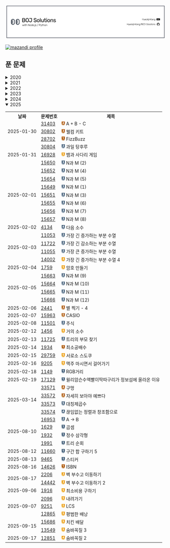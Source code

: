 ![BOJSolution](./main.png)

<a href="http://solved.ac/profile/hyukjinkang">![mazandi profile](http://mazandi.herokuapp.com/api?handle=hyukjinkang&theme=dark)</a>

## 푼 문제

<details>
  <summary>2020</summary>
  <table>
    <tr>
      <th>날짜</th>
      <th>문제번호</th>
      <th>제목</th>
    </tr>
    <tr>
      <td rowspan="3">2020-04-08</td>
      <td><a href="http://noj.am/1340">1340</a></td>
      <td><img src="./svg/6.svg" width="10"/> 연도 진행바</td>
    </tr>
    <tr>
      <td><a href="http://noj.am/2557">2557</a></td>
      <td><img src="./svg/1.svg" width="10"/> Hello World</td>
    </tr>
    <tr>
      <td><a href="http://noj.am/10718">10718</a></td>
      <td><img src="./svg/1.svg" width="10"/> We love kriii</td>
    </tr>
    <tr>
      <td rowspan="2">2020-04-09</td>
      <td><a href="http://noj.am/10171">10171</a></td>
      <td><img src="./svg/1.svg" width="10"/> 고양이</td>
    </tr>
    <tr>
      <td><a href="http://noj.am/10172">10172</a></td>
      <td><img src="./svg/1.svg" width="10"/> 개</td>
    </tr>
    <tr>
      <td>2020-04-10</td>
      <td><a href="http://noj.am/1000">1000</a></td>
      <td><img src="./svg/1.svg" width="10"/> A+B</td>
    </tr>
    <tr>
      <td rowspan="2">2020-04-11</td>
      <td><a href="http://noj.am/1373">1373</a></td>
      <td><img src="./svg/5.svg" width="10"/> 2진수 8진수</td>
    </tr>
    <tr>
      <td><a href="http://noj.am/3213">3213</a></td>
      <td><img src="./svg/7.svg" width="10"/> 피자</td>
    </tr>
    <tr>
      <td rowspan="8">2020-04-12</td>
      <td><a href="http://noj.am/1001">1001</a></td>
      <td><img src="./svg/1.svg" width="10"/> A-B</td>
    </tr>
    <tr>
      <td><a href="http://noj.am/10998">10998</a></td>
      <td><img src="./svg/1.svg" width="10"/> A×B</td>
    </tr>
    <tr>
      <td><a href="http://noj.am/1008">1008</a></td>
      <td><img src="./svg/1.svg" width="10"/> A/B</td>
    </tr>
    <tr>
      <td><a href="http://noj.am/10869">10869</a></td>
      <td><img src="./svg/1.svg" width="10"/> 사칙연산</td>
    </tr>
    <tr>
      <td><a href="http://noj.am/10430">10430</a></td>
      <td><img src="./svg/1.svg" width="10"/> 나머지</td>
    </tr>
    <tr>
      <td><a href="http://noj.am/2588">2588</a></td>
      <td><img src="./svg/3.svg" width="10"/> 곱셈</td>
    </tr>
    <tr>
      <td><a href="http://noj.am/3447">3447</a></td>
      <td><img src="./svg/5.svg" width="10"/> 버그왕</td>
    </tr>
    <tr>
      <td><a href="http://noj.am/9461">9461</a></td>
      <td><img src="./svg/8.svg" width="10"/> 파도반 수열</td>
    </tr>
    <tr>
      <td>2020-04-14</td>
      <td><a href="http://noj.am/14648">14648</a></td>
      <td><img src="./svg/4.svg" width="10"/> 쿼리 맛보기</td>
    </tr>
    <tr>
      <td>2020-04-18</td>
      <td><a href="http://noj.am/9933">9933</a></td>
      <td><img src="./svg/5.svg" width="10"/> 민균이의 비밀번호</td>
    </tr>
    <tr>
      <td rowspan="9">2020-04-23</td>
      <td><a href="http://noj.am/1330">1330</a></td>
      <td><img src="./svg/1.svg" width="10"/> 두 수 비교하기</td>
    </tr>
    <tr>
      <td><a href="http://noj.am/9498">9498</a></td>
      <td><img src="./svg/1.svg" width="10"/> 시험 성적</td>
    </tr>
    <tr>
      <td><a href="http://noj.am/2753">2753</a></td>
      <td><img src="./svg/1.svg" width="10"/> 윤년</td>
    </tr>
    <tr>
      <td><a href="http://noj.am/14681">14681</a></td>
      <td><img src="./svg/1.svg" width="10"/> 사분면 고르기</td>
    </tr>
    <tr>
      <td><a href="http://noj.am/2884">2884</a></td>
      <td><img src="./svg/3.svg" width="10"/> 알람 시계</td>
    </tr>
    <tr>
      <td><a href="http://noj.am/2739">2739</a></td>
      <td><img src="./svg/1.svg" width="10"/> 구구단</td>
    </tr>
    <tr>
      <td><a href="http://noj.am/10950">10950</a></td>
      <td><img src="./svg/1.svg" width="10"/> A+B - 3</td>
    </tr>
    <tr>
      <td><a href="http://noj.am/8393">8393</a></td>
      <td><img src="./svg/1.svg" width="10"/> 합</td>
    </tr>
    <tr>
      <td><a href="http://noj.am/15552">15552</a></td>
      <td><img src="./svg/2.svg" width="10"/> 빠른 A+B</td>
    </tr>
    <tr>
      <td rowspan="7">2020-04-24</td>
      <td><a href="http://noj.am/2741">2741</a></td>
      <td><img src="./svg/1.svg" width="10"/> N 찍기</td>
    </tr>
    <tr>
      <td><a href="http://noj.am/2742">2742</a></td>
      <td><img src="./svg/2.svg" width="10"/> 기찍 N</td>
    </tr>
    <tr>
      <td><a href="http://noj.am/11021">11021</a></td>
      <td><img src="./svg/1.svg" width="10"/> A+B - 7</td>
    </tr>
    <tr>
      <td><a href="http://noj.am/11022">11022</a></td>
      <td><img src="./svg/1.svg" width="10"/> A+B - 8</td>
    </tr>
    <tr>
      <td><a href="http://noj.am/2438">2438</a></td>
      <td><img src="./svg/1.svg" width="10"/> 별 찍기 - 1</td>
    </tr>
    <tr>
      <td><a href="http://noj.am/2439">2439</a></td>
      <td><img src="./svg/2.svg" width="10"/> 별 찍기 - 2</td>
    </tr>
    <tr>
      <td><a href="http://noj.am/10871">10871</a></td>
      <td><img src="./svg/1.svg" width="10"/> X보다 작은 수</td>
    </tr>
    <tr>
      <td rowspan="3">2020-05-08</td>
      <td><a href="http://noj.am/10952">10952</a></td>
      <td><img src="./svg/1.svg" width="10"/> A+B - 5</td>
    </tr>
    <tr>
      <td><a href="http://noj.am/10951">10951</a></td>
      <td><img src="./svg/1.svg" width="10"/> A+B - 4</td>
    </tr>
    <tr>
      <td><a href="http://noj.am/1110">1110</a></td>
      <td><img src="./svg/5.svg" width="10"/> 더하기 사이클</td>
    </tr>
    <tr>
      <td rowspan="6">2020-05-11</td>
      <td><a href="http://noj.am/10039">10039</a></td>
      <td><img src="./svg/2.svg" width="10"/> 평균 점수</td>
    </tr>
    <tr>
      <td><a href="http://noj.am/5543">5543</a></td>
      <td><img src="./svg/2.svg" width="10"/> 상근날드</td>
    </tr>
    <tr>
      <td><a href="http://noj.am/10817">10817</a></td>
      <td><img src="./svg/3.svg" width="10"/> 세 수</td>
    </tr>
    <tr>
      <td><a href="http://noj.am/2523">2523</a></td>
      <td><img src="./svg/3.svg" width="10"/> 별 찍기 - 13</td>
    </tr>
    <tr>
      <td><a href="http://noj.am/2446">2446</a></td>
      <td><img src="./svg/3.svg" width="10"/> 별 찍기 - 9</td>
    </tr>
    <tr>
      <td><a href="http://noj.am/10996">10996</a></td>
      <td><img src="./svg/4.svg" width="10"/> 별 찍기 - 21</td>
    </tr>
    <tr>
      <td rowspan="7">2020-05-13</td>
      <td><a href="http://noj.am/10818">10818</a></td>
      <td><img src="./svg/3.svg" width="10"/> 최소, 최대</td>
    </tr>
    <tr>
      <td><a href="http://noj.am/2562">2562</a></td>
      <td><img src="./svg/3.svg" width="10"/> 최댓값</td>
    </tr>
    <tr>
      <td><a href="http://noj.am/2577">2577</a></td>
      <td><img src="./svg/4.svg" width="10"/> 숫자의 개수</td>
    </tr>
    <tr>
      <td><a href="http://noj.am/3052">3052</a></td>
      <td><img src="./svg/4.svg" width="10"/> 나머지</td>
    </tr>
    <tr>
      <td><a href="http://noj.am/1546">1546</a></td>
      <td><img src="./svg/5.svg" width="10"/> 평균</td>
    </tr>
    <tr>
      <td><a href="http://noj.am/8958">8958</a></td>
      <td><img src="./svg/4.svg" width="10"/> OX퀴즈</td>
    </tr>
    <tr>
      <td><a href="http://noj.am/4344">4344</a></td>
      <td><img src="./svg/5.svg" width="10"/> 평균은 넘겠지</td>
    </tr>
    <tr>
      <td rowspan="4">2020-05-14</td>
      <td><a href="http://noj.am/11383">11383</a></td>
      <td><img src="./svg/5.svg" width="10"/> 뚊</td>
    </tr>
    <tr>
      <td><a href="http://noj.am/15596">15596</a></td>
      <td><img src="./svg/4.svg" width="10"/> 정수 N개의 합(Python)</td>
    </tr>
    <tr>
      <td><a href="http://noj.am/4673">4673</a></td>
      <td><img src="./svg/6.svg" width="10"/> 셀프 넘버</td>
    </tr>
    <tr>
      <td><a href="http://noj.am/1065">1065</a></td>
      <td><img src="./svg/7.svg" width="10"/> 한수</td>
    </tr>
    <tr>
      <td rowspan="8">2020-05-15</td>
      <td><a href="http://noj.am/11654">11654</a></td>
      <td><img src="./svg/1.svg" width="10"/> 아스키 코드</td>
    </tr>
    <tr>
      <td><a href="http://noj.am/11720">11720</a></td>
      <td><img src="./svg/2.svg" width="10"/> 숫자의 합</td>
    </tr>
    <tr>
      <td><a href="http://noj.am/10809">10809</a></td>
      <td><img src="./svg/4.svg" width="10"/> 알파벳 찾기</td>
    </tr>
    <tr>
      <td><a href="http://noj.am/2675">2675</a></td>
      <td><img src="./svg/4.svg" width="10"/> 문자열 반복</td>
    </tr>
    <tr>
      <td><a href="http://noj.am/1157">1157</a></td>
      <td><img src="./svg/5.svg" width="10"/> 단어 공부</td>
    </tr>
    <tr>
      <td><a href="http://noj.am/1152">1152</a></td>
      <td><img src="./svg/4.svg" width="10"/> 단어의 개수</td>
    </tr>
    <tr>
      <td><a href="http://noj.am/2908">2908</a></td>
      <td><img src="./svg/4.svg" width="10"/> 상수</td>
    </tr>
    <tr>
      <td><a href="http://noj.am/5622">5622</a></td>
      <td><img src="./svg/4.svg" width="10"/> 다이얼</td>
    </tr>
    <tr>
      <td rowspan="2">2020-05-16</td>
      <td><a href="http://noj.am/2941">2941</a></td>
      <td><img src="./svg/6.svg" width="10"/> 크로아티아 알파벳</td>
    </tr>
    <tr>
      <td><a href="http://noj.am/1316">1316</a></td>
      <td><img src="./svg/6.svg" width="10"/> 그룹 단어 체커</td>
    </tr>
    <tr>
      <td rowspan="2">2020-05-18</td>
      <td><a href="http://noj.am/1712">1712</a></td>
      <td><img src="./svg/4.svg" width="10"/> 손익분기점</td>
    </tr>
    <tr>
      <td><a href="http://noj.am/2839">2839</a></td>
      <td><img src="./svg/7.svg" width="10"/> 설탕 배달</td>
    </tr>
    <tr>
      <td>2020-06-16</td>
      <td><a href="http://noj.am/2292">2292</a></td>
      <td><img src="./svg/4.svg" width="10"/> 벌집</td>
    </tr>
    <tr>
      <td rowspan="2">2020-06-30</td>
      <td><a href="http://noj.am/1193">1193</a></td>
      <td><img src="./svg/6.svg" width="10"/> 분수찾기</td>
    </tr>
    <tr>
      <td><a href="http://noj.am/2869">2869</a></td>
      <td><img src="./svg/5.svg" width="10"/> 달팽이는 올라가고 싶다</td>
    </tr>
    <tr>
      <td rowspan="2">2020-07-03</td>
      <td><a href="http://noj.am/10250">10250</a></td>
      <td><img src="./svg/3.svg" width="10"/> ACM 호텔</td>
    </tr>
    <tr>
      <td><a href="http://noj.am/1212">1212</a></td>
      <td><img src="./svg/4.svg" width="10"/> 8진수 2진수</td>
    </tr>
    <tr>
      <td rowspan="2">2020-09-23</td>
      <td><a href="http://noj.am/2775">2775</a></td>
      <td><img src="./svg/5.svg" width="10"/> 부녀회장이 될테야</td>
    </tr>
    <tr>
      <td><a href="http://noj.am/1011">1011</a></td>
      <td><img src="./svg/11.svg" width="10"/> Fly me to the Alpha Centauri</td>
    </tr>
    <tr>
      <td rowspan="2">2020-09-24</td>
      <td><a href="http://noj.am/1978">1978</a></td>
      <td><img src="./svg/6.svg" width="10"/> 소수 찾기</td>
    </tr>
    <tr>
      <td><a href="http://noj.am/2581">2581</a></td>
      <td><img src="./svg/6.svg" width="10"/> 소수</td>
    </tr>
    <tr>
      <td>2020-09-25</td>
      <td><a href="http://noj.am/1929">1929</a></td>
      <td><img src="./svg/8.svg" width="10"/> 소수 구하기</td>
    </tr>
    <tr>
      <td>2020-09-28</td>
      <td><a href="http://noj.am/4948">4948</a></td>
      <td><img src="./svg/9.svg" width="10"/> 베르트랑 공준</td>
    </tr>
    <tr>
      <td rowspan="5">2020-12-13</td>
      <td><a href="http://noj.am/9020">9020</a></td>
      <td><img src="./svg/9.svg" width="10"/> 골드바흐의 추측</td>
    </tr>
    <tr>
      <td><a href="http://noj.am/1085">1085</a></td>
      <td><img src="./svg/3.svg" width="10"/> 직사각형에서 탈출</td>
    </tr>
    <tr>
      <td><a href="http://noj.am/3009">3009</a></td>
      <td><img src="./svg/3.svg" width="10"/> 네 번째 점</td>
    </tr>
    <tr>
      <td><a href="http://noj.am/4153">4153</a></td>
      <td><img src="./svg/3.svg" width="10"/> 직각삼각형</td>
    </tr>
    <tr>
      <td><a href="http://noj.am/3053">3053</a></td>
      <td><img src="./svg/3.svg" width="10"/> 택시 기하학</td>
    </tr>
    <tr>
      <td rowspan="3">2020-12-14</td>
      <td><a href="http://noj.am/1237">1237</a></td>
      <td><img src="./svg/0.svg" width="10"/> 정ㅋ벅ㅋ</td>
    </tr>
    <tr>
      <td><a href="http://noj.am/2555">2555</a></td>
      <td><img src="./svg/0.svg" width="10"/> 생일 출력하기</td>
    </tr>
    <tr>
      <td><a href="http://noj.am/2556">2556</a></td>
      <td><img src="./svg/0.svg" width="10"/> 별 찍기 - 14</td>
    </tr>
  </table>
</details>
<details>
  <summary>2021</summary>
  <table>
    <tr>
      <th>날짜</th>
      <th>문제번호</th>
      <th>제목</th>
    </tr>
    <tr>
      <td rowspan="2">2021-01-08</td>
      <td><a href="http://noj.am/10757">10757</a></td>
      <td><img src="./svg/1.svg" width="10"/> 큰 수 A + B</td>
    </tr>
    <tr>
      <td><a href="http://noj.am/1002">1002</a></td>
      <td><img src="./svg/8.svg" width="10"/> 터렛</td>
    </tr>
    <tr>
      <td>2021-06-01</td>
      <td><a href="http://noj.am/11653">11653</a></td>
      <td><img src="./svg/5.svg" width="10"/> 소인수분해</td>
    </tr>
    <tr>
      <td rowspan="2">2021-08-22</td>
      <td><a href="http://noj.am/10872">10872</a></td>
      <td><img src="./svg/1.svg" width="10"/> 팩토리얼</td>
    </tr>
    <tr>
      <td><a href="http://noj.am/10870">10870</a></td>
      <td><img src="./svg/4.svg" width="10"/> 피보나치 수 5</td>
    </tr>
    <tr>
      <td rowspan="8">2021-08-23</td>
      <td><a href="http://noj.am/2447">2447</a></td>
      <td><img src="./svg/11.svg" width="10"/> 별 찍기 - 10</td>
    </tr>
    <tr>
      <td><a href="http://noj.am/11729">11729</a></td>
      <td><img src="./svg/10.svg" width="10"/> 하노이 탑 이동 순서</td>
    </tr>
    <tr>
      <td><a href="http://noj.am/2798">2798</a></td>
      <td><img src="./svg/4.svg" width="10"/> 블랙잭</td>
    </tr>
    <tr>
      <td><a href="http://noj.am/2231">2231</a></td>
      <td><img src="./svg/4.svg" width="10"/> 분해합</td>
    </tr>
    <tr>
      <td><a href="http://noj.am/2475">2475</a></td>
      <td><img src="./svg/1.svg" width="10"/> 검증수</td>
    </tr>
    <tr>
      <td><a href="http://noj.am/7568">7568</a></td>
      <td><img src="./svg/6.svg" width="10"/> 덩치</td>
    </tr>
    <tr>
      <td><a href="http://noj.am/1018">1018</a></td>
      <td><img src="./svg/6.svg" width="11"/> 체스판 다시 칠하기</td>
    </tr>
    <tr>
      <td><a href="http://noj.am/12091">12091</a></td>
      <td><img src="./svg/0.svg" width="10"/> 이브이 진화 시키기</td>
    </tr>
    <tr>
      <td rowspan="4">2021-08-24</td>
      <td><a href="http://noj.am/1436">1436</a></td>
      <td><img src="./svg/6.svg" width="10"/> 영화감독 숌</td>
    </tr>
    <tr>
      <td><a href="http://noj.am/10943">10943</a></td>
      <td><img src="./svg/0.svg" width="10"/> 랜덤 게임~</td>
    </tr>
    <tr>
      <td><a href="http://noj.am/2750">2750</a></td>
      <td><img src="./svg/4.svg" width="10"/> 수 정렬하기</td>
    </tr>
    <tr>
      <td><a href="http://noj.am/2751">2751</a></td>
      <td><img src="./svg/6.svg" width="10"/> 수 정렬하기 2</td>
    </tr>
    <tr>
      <td rowspan="3">2021-08-25</td>
      <td><a href="http://noj.am/15802">15802</a></td>
      <td><img src="./svg/0.svg" width="10"/> 타노스</td>
    </tr>
    <tr>
      <td><a href="http://noj.am/1181">1181</a></td>
      <td><img src="./svg/6.svg" width="10"/> 단어 정렬</td>
    </tr>
    <tr>
      <td><a href="http://noj.am/10814">10814</a></td>
      <td><img src="./svg/6.svg" width="10"/> 나이순 정렬</td>
    </tr>
  </table>
</details>
<details>
  <summary>2022</summary>
  <table>
    <tr>
      <th>날짜</th>
      <th>문제번호</th>
      <th>제목</th>
    </tr>
    <tr>
      <td rowspan="4">2022-03-08</td>
      <td><a href="http://noj.am/10926">10926</a></td>
      <td><img src="./svg/1.svg" width="10"/> ??!</td>
    </tr>
    <tr>
      <td><a href="http://noj.am/18108">18108</a></td>
      <td><img src="./svg/1.svg" width="10"/> 1998년생인 내가 태국에서는 2541년생?!</td>
    </tr>
    <tr>
      <td><a href="http://noj.am/2525">2525</a></td>
      <td><img src="./svg/3.svg" width="10"/> 오븐 시계</td>
    </tr>
    <tr>
      <td><a href="http://noj.am/2480">2480</a></td>
      <td><img src="./svg/2.svg" width="10"/> 주사위 세개</td>
    </tr>
  </table>
</details>
<details>
  <summary>2023</summary>
  <table>
    <tr>
      <th>날짜</th>
      <th>문제번호</th>
      <th>제목</th>
    </tr>
    <tr>
      <td rowspan="8">2023-03-22</td>
      <td><a href="http://noj.am/11382">11382</a></td>
      <td><img src="./svg/1.svg" width="10"/> 꼬마 정민</td>
    </tr>
    <tr>
      <td><a href="http://noj.am/25304">25304</a></td>
      <td><img src="./svg/1.svg" width="10"/> 영수증</td>
    </tr>
    <tr>
      <td><a href="http://noj.am/25314">25314</a></td>
      <td><img src="./svg/1.svg" width="10"/> 코딩은 체육과목 입니다</td>
    </tr>
    <tr>
      <td><a href="http://noj.am/10807">10807</a></td>
      <td><img src="./svg/1.svg" width="10"/> 개수 세기</td>
    </tr>
    <tr>
      <td><a href="http://noj.am/10810">10810</a></td>
      <td><img src="./svg/3.svg" width="10"/> 공 넣기</td>
    </tr>
    <tr>
      <td><a href="http://noj.am/10813">10813</a></td>
      <td><img src="./svg/4.svg" width="10"/> 공 바꾸기</td>
    </tr>
    <tr>
      <td><a href="http://noj.am/5597">5597</a></td>
      <td><img src="./svg/1.svg" width="10"/> 과제 안 내신 분..?</td>
    </tr>
    <tr>
      <td><a href="http://noj.am/10811">10811</a></td>
      <td><img src="./svg/4.svg" width="10"/> 바구니 뒤집기</td>
    </tr>
    <tr>
      <td rowspan="8">2023-03-23</td>
      <td><a href="http://noj.am/27866">27866</a></td>
      <td><img src="./svg/1.svg" width="10"/> 문자와 문자열</td>
    </tr>
    <tr>
      <td><a href="http://noj.am/2743">2743</a></td>
      <td><img src="./svg/1.svg" width="10"/> 단어 길이 재기</td>
    </tr>
    <tr>
      <td><a href="http://noj.am/9086">9086</a></td>
      <td><img src="./svg/1.svg" width="10"/> 문자열</td>
    </tr>
    <tr>
      <td><a href="http://noj.am/11718">11718</a></td>
      <td><img src="./svg/1.svg" width="10"/> 그대로 출력하기</td>
    </tr>
    <tr>
      <td><a href="http://noj.am/25083">25083</a></td>
      <td><img src="./svg/1.svg" width="10"/> 새싹</td>
    </tr>
    <tr>
      <td><a href="http://noj.am/3003">3003</a></td>
      <td><img src="./svg/1.svg" width="10"/> 킹, 퀸, 룩, 비숍, 나이트, 폰</td>
    </tr>
    <tr>
      <td><a href="http://noj.am/2444">2444</a></td>
      <td><img src="./svg/3.svg" width="10"/> 별찍기 - 7</td>
    </tr>
    <tr>
      <td><a href="http://noj.am/10812">10812</a></td>
      <td><img src="./svg/4.svg" width="10"/> 바구니 순서 바꾸기</td>
    </tr>
    <tr>
      <td rowspan="11">2023-03-28</td>
      <td><a href="http://noj.am/10988">10988</a></td>
      <td><img src="./svg/4.svg" width="10"/> 팰린드롬인지 확인하기</td>
    </tr>
    <tr>
      <td><a href="http://noj.am/25206">25206</a></td>
      <td><img src="./svg/6.svg" width="10"/> 너의 평점은</td>
    </tr>
    <tr>
      <td><a href="http://noj.am/2738">2738</a></td>
      <td><img src="./svg/1.svg" width="10"/> 행렬 덧셈</td>
    </tr>
    <tr>
      <td><a href="http://noj.am/2566">2566</a></td>
      <td><img src="./svg/3.svg" width="10"/> 최댓값</td>
    </tr>
    <tr>
      <td><a href="http://noj.am/10798">10798</a></td>
      <td><img src="./svg/5.svg" width="10"/> 세로읽기</td>
    </tr>
    <tr>
      <td><a href="http://noj.am/2563">2563</a></td>
      <td><img src="./svg/6.svg" width="10"/> 색종이</td>
    </tr>
    <tr>
      <td><a href="http://noj.am/5086">5086</a></td>
      <td><img src="./svg/3.svg" width="10"/> 배수와 약수</td>
    </tr>
    <tr>
      <td><a href="http://noj.am/2501">2501</a></td>
      <td><img src="./svg/3.svg" width="10"/> 약수 구하기</td>
    </tr>
    <tr>
      <td><a href="http://noj.am/9506">9506</a></td>
      <td><img src="./svg/5.svg" width="10"/> 약수들의 합</td>
    </tr>
    <tr>
      <td><a href="http://noj.am/27323">27323</a></td>
      <td><img src="./svg/1.svg" width="10"/> 직사각형</td>
    </tr>
    <tr>
      <td><a href="http://noj.am/15894">15894</a></td>
      <td><img src="./svg/3.svg" width="10"/> 수학은 체육과목 입니다</td>
    </tr>
    <tr>
      <td rowspan="4">2023-03-29</td>
      <td><a href="http://noj.am/9063">9063</a></td>
      <td><img src="./svg/3.svg" width="10"/> 대지</td>
    </tr>
    <tr>
      <td><a href="http://noj.am/10101">10101</a></td>
      <td><img src="./svg/2.svg" width="10"/> 삼각형 외우기</td>
    </tr>
    <tr>
      <td><a href="http://noj.am/5073">5073</a></td>
      <td><img src="./svg/3.svg" width="10"/> 삼각형과 세 변</td>
    </tr>
    <tr>
      <td><a href="http://noj.am/14215">14215</a></td>
      <td><img src="./svg/3.svg" width="10"/> 세 막대</td>
    </tr>
    <tr>
      <td rowspan="4">2023-03-30</td>
      <td><a href="http://noj.am/19532">19532</a></td>
      <td><img src="./svg/4.svg" width="10"/> 수학은 비대면강의입니다</td>
    </tr>
    <tr>
      <td><a href="http://noj.am/1259">1259</a></td>
      <td><img src="./svg/5.svg" width="10"/> 팰린드롬수</td>
    </tr>
    <tr>
      <td><a href="http://noj.am/2609">2609</a></td>
      <td><img src="./svg/5.svg" width="10"/> 최대공약수와 최소공배수</td>
    </tr>
    <tr>
      <td><a href="http://noj.am/11050">11050</a></td>
      <td><img src="./svg/5.svg" width="10"/> 이항 계수 1</td>
    </tr>
    <tr>
      <td rowspan="3">2023-04-04</td>
      <td><a href="http://noj.am/11650">11650</a></td>
      <td><img src="./svg/6.svg" width="10"/> 좌표 정렬하기</td>
    </tr>
    <tr>
      <td><a href="http://noj.am/2164">2164</a></td>
      <td><img src="./svg/7.svg" width="10"/> 카드 2</td>
    </tr>
    <tr>
      <td><a href="http://noj.am/11866">11866</a></td>
      <td><img src="./svg/6.svg" width="10"/> 요세푸스 문제 0</td>
    </tr>
    <tr>
      <td rowspan="8">2023-04-05</td>
      <td><a href="http://noj.am/1920">1920</a></td>
      <td><img src="./svg/7.svg" width="10"/> 수 찾기</td>
    </tr>
    <tr>
      <td><a href="http://noj.am/9012">9012</a></td>
      <td><img src="./svg/7.svg" width="10"/> 괄호</td>
    </tr>
    <tr>
      <td><a href="http://noj.am/10816">10816</a></td>
      <td><img src="./svg/7.svg" width="10"/> 숫자 카드 2</td>
    </tr>
    <tr>
      <td><a href="http://noj.am/10828">10828</a></td>
      <td><img src="./svg/7.svg" width="10"/> 스택</td>
    </tr>
    <tr>
      <td><a href="http://noj.am/10845">10845</a></td>
      <td><img src="./svg/7.svg" width="10"/> 큐</td>
    </tr>
    <tr>
      <td><a href="http://noj.am/10866">10866</a></td>
      <td><img src="./svg/7.svg" width="10"/> 덱</td>
    </tr>
    <tr>
      <td><a href="http://noj.am/11651">11651</a></td>
      <td><img src="./svg/6.svg" width="10"/> 좌표 정렬하기 2</td>
    </tr>
    <tr>
      <td><a href="http://noj.am/10773">10773</a></td>
      <td><img src="./svg/7.svg" width="10"/> 제로</td>
    </tr>
    <tr>
      <td rowspan="10">2023-04-06</td>
      <td><a href="http://noj.am/10699">10699</a></td>
      <td><img src="./svg/1.svg" width="10"/> 오늘 날짜</td>
    </tr>
    <tr>
      <td><a href="http://noj.am/2420">2420</a></td>
      <td><img src="./svg/1.svg" width="10"/> 사파리월드</td>
    </tr>
    <tr>
      <td><a href="http://noj.am/2744">2744</a></td>
      <td><img src="./svg/1.svg" width="10"/> 대소문자 바꾸기</td>
    </tr>
    <tr>
      <td><a href="http://noj.am/2754">2754</a></td>
      <td><img src="./svg/1.svg" width="10"/> 학점계산</td>
    </tr>
    <tr>
      <td><a href="http://noj.am/15964">15964</a></td>
      <td><img src="./svg/1.svg" width="10"/> 이상한 기호</td>
    </tr>
    <tr>
      <td><a href="http://noj.am/4949">4949</a></td>
      <td><img src="./svg/7.svg" width="10"/> 균형잡힌 세상</td>
    </tr>
    <tr>
      <td><a href="http://noj.am/1966">1966</a></td>
      <td><img src="./svg/8.svg" width="10"/> 프린터 큐</td>
    </tr>
    <tr>
      <td><a href="http://noj.am/10989">10989</a></td>
      <td><img src="./svg/5.svg" width="10"/> 수 정렬하기 3</td>
    </tr>
    <tr>
      <td><a href="http://noj.am/15829">15829</a></td>
      <td><img src="./svg/4.svg" width="10"/> Hashing</td>
    </tr>
    <tr>
      <td><a href="http://noj.am/2108">2108</a></td>
      <td><img src="./svg/8.svg" width="10"/> 통계학</td>
    </tr>
    <tr>
      <td>2023-04-09</td>
      <td><a href="http://noj.am/1654">1654</a></td>
      <td><img src="./svg/9.svg" width="10"/> 랜선 자르기</td>
    </tr>
    <tr>
      <td rowspan="4">2023-04-10</td>
      <td><a href="http://noj.am/1874">1874</a></td>
      <td><img src="./svg/9.svg" width="10"/> 스택 수열</td>
    </tr>
    <tr>
      <td><a href="http://noj.am/2805">2805</a></td>
      <td><img src="./svg/9.svg" width="10"/> 나무 자르기</td>
    </tr>
    <tr>
      <td><a href="http://noj.am/18111">18111</a></td>
      <td><img src="./svg/9.svg" width="10"/> 마인크래프트</td>
    </tr>
    <tr>
      <td><a href="http://noj.am/1676">1676</a></td>
      <td><img src="./svg/6.svg" width="10"/> 팩토리얼 0의 개수</td>
    </tr>
    <tr>
      <td rowspan="4">2023-04-11</td>
      <td><a href="http://noj.am/11723">11723</a></td>
      <td><img src="./svg/6.svg" width="10"/> 집합</td>
    </tr>
    <tr>
      <td><a href="http://noj.am/1620">1620</a></td>
      <td><img src="./svg/7.svg" width="10"/> 나는야 포켓몬 마스터 이다솜</td>
    </tr>
    <tr>
      <td><a href="http://noj.am/1764">1764</a></td>
      <td><img src="./svg/7.svg" width="10"/> 듣보잡</td>
    </tr>
    <tr>
      <td><a href="http://noj.am/11047">11047</a></td>
      <td><img src="./svg/7.svg" width="10"/> 동전 0</td>
    </tr>
    <tr>
      <td rowspan="4">2023-04-12</td>
      <td><a href="http://noj.am/11399">11399</a></td>
      <td><img src="./svg/7.svg" width="10"/> ATM</td>
    </tr>
    <tr>
      <td><a href="http://noj.am/17219">17219</a></td>
      <td><img src="./svg/7.svg" width="10"/> 비밀번호 찾기</td>
    </tr>
    <tr>
      <td><a href="http://noj.am/1003">1003</a></td>
      <td><img src="./svg/8.svg" width="10"/> 피보나치 함수</td>
    </tr>
    <tr>
      <td><a href="http://noj.am/1463">1463</a></td>
      <td><img src="./svg/8.svg" width="10"/> 1로 만들기</td>
    </tr>
    <tr>
      <td rowspan="4">2023-04-13</td>
      <td><a href="http://noj.am/2579">2579</a></td>
      <td><img src="./svg/8.svg" width="10"/> 계단 오르기</td>
    </tr>
    <tr>
      <td><a href="http://noj.am/2606">2606</a></td>
      <td><img src="./svg/8.svg" width="10"/> 바이러스</td>
    </tr>
    <tr>
      <td><a href="http://noj.am/9095">9095</a></td>
      <td><img src="./svg/8.svg" width="10"/> 1, 2, 3 더하기</td>
    </tr>
    <tr>
      <td><a href="http://noj.am/9375">9375</a></td>
      <td><img src="./svg/8.svg" width="10"/> 패션왕 신해빈</td>
    </tr>
    <tr>
      <td rowspan="3">2023-04-14</td>
      <td><a href="http://noj.am/11659">11659</a></td>
      <td><img src="./svg/8.svg" width="10"/> 구간 합 구하기 4</td>
    </tr>
    <tr>
      <td><a href="http://noj.am/11726">11726</a></td>
      <td><img src="./svg/8.svg" width="10"/> 2×n 타일링</td>
    </tr>
    <tr>
      <td><a href="http://noj.am/11727">11727</a></td>
      <td><img src="./svg/8.svg" width="10"/> 2×n 타일링 2</td>
    </tr>
    <tr>
      <td rowspan="4">2023-04-15</td>
      <td><a href="http://noj.am/17626">17626</a></td>
      <td><img src="./svg/8.svg" width="10"/> Four squares</td>
    </tr>
    <tr>
      <td><a href="http://noj.am/1012">1012</a></td>
      <td><img src="./svg/9.svg" width="10"/> 유기농 배추</td>
    </tr>
    <tr>
      <td><a href="http://noj.am/1260">1260</a></td>
      <td><img src="./svg/9.svg" width="10"/> DFS와 BFS</td>
    </tr>
    <tr>
      <td><a href="http://noj.am/1927">1927</a></td>
      <td><img src="./svg/9.svg" width="10"/> 최소 힙</td>
    </tr>
    <tr>
      <td rowspan="1">2023-04-16</td>
      <td><a href="http://noj.am/1271">1271</a></td>
      <td><img src="./svg/1.svg" width="10"/> 엄청난 부자2</td>
    </tr>
    <tr>
      <td rowspan="7"><a href="https://www.acmicpc.net/contest/view/967">AGCU</a></td>
      <td><a href="http://noj.am/27959">A(27959)</a></td>
      <td><img src="./svg/1.svg" width="10"/> 초코바</td>
    </tr>
    <tr>
      <td><a href="http://noj.am/27960">B(27960)</a></td>
      <td><img src="./svg/3.svg" width="10"/> 사격내기</td>
    </tr>
    <tr>
      <td><a href="http://noj.am/27961">C(27961)</a></td>
      <td><img src="./svg/5.svg" width="10"/> 고양이는 많을수록 좋다</td>
    </tr>
    <tr>
      <td><a href="http://noj.am/27962">D(27962)</a></td>
      <td><img src="./svg/5.svg" width="10"/> 오렌지먹은지오랜지</td>
    </tr>
    <tr>
      <td><a href="http://noj.am/27963">E(27963)</a></td>
      <td><img src="./svg/5.svg" width="10"/> 합금 주화</td>
    </tr>
    <tr>
      <td><a href="http://noj.am/27964">F(27964)</a></td>
      <td><img src="./svg/6.svg" width="10"/> 콰트로치즈피자</td>
    </tr>
    <tr>
      <td><a href="http://noj.am/27969">K(27969)</a></td>
      <td><img src="./svg/8.svg" width="10"/> I LOVE JavaScript</td>
    </tr>
    <tr>
      <td rowspan="4">2023-04-17</td>
      <td><a href="http://noj.am/1541">1541</a></td>
      <td><img src="./svg/9.svg" width="10"/> 잃어버린 괄호</td>
    </tr>
    <tr>
      <td><a href="http://noj.am/11279">11279</a></td>
      <td><img src="./svg/9.svg" width="10"/> 최대 힙</td>
    </tr>
    <tr>
      <td><a href="http://noj.am/1780">1780</a></td>
      <td><img src="./svg/9.svg" width="10"/> 종이의 개수</td>
    </tr>
    <tr>
      <td><a href="http://noj.am/2745">2745</a></td>
      <td><img src="./svg/4.svg" width="10"/> 진법 변환</td>
    </tr>
    <tr>
      <td rowspan="4">2023-04-18</td>
      <td><a href="http://noj.am/2630">2630</a></td>
      <td><img src="./svg/9.svg" width="10"/> 색종이 만들기</td>
    </tr>
    <tr>
      <td><a href="http://noj.am/11724">11724</a></td>
      <td><img src="./svg/9.svg" width="10"/> 연결 요소의 개수</td>
    </tr>
    <tr>
      <td><a href="http://noj.am/18870">18870</a></td>
      <td><img src="./svg/9.svg" width="10"/> 좌표 압축</td>
    </tr>
    <tr>
      <td><a href="http://noj.am/1074">1074</a></td>
      <td><img src="./svg/10.svg" width="10"/> Z</td>
    </tr>
    <tr>
      <td rowspan="4">2023-04-19</td>
      <td><a href="http://noj.am/1809">1809</a></td>
      <td><img src="./svg/1.svg" width="10"/> Moo</td>
    </tr>
    <tr>
      <td><a href="http://noj.am/2338">2338</a></td>
      <td><img src="./svg/1.svg" width="10"/> 긴자리 계산</td>
    </tr>
    <tr>
      <td><a href="http://noj.am/2372">2372</a></td>
      <td><img src="./svg/1.svg" width="10"/> Livestock Count</td>
    </tr>
    <tr>
      <td><a href="http://noj.am/2377">2377</a></td>
      <td><img src="./svg/1.svg" width="10"/> Pottery</td>
    </tr>
    <tr>
      <td rowspan="21">2023-04-20</td>
      <td><a href="http://noj.am/3733">3733</a></td>
      <td><img src="./svg/1.svg" width="10"/> Shares</td>
    </tr>
    <tr>
      <td><a href="http://noj.am/4101">4101</a></td>
      <td><img src="./svg/1.svg" width="10"/> 크냐?</td>
    </tr>
    <tr>
      <td><a href="http://noj.am/4999">4999</a></td>
      <td><img src="./svg/1.svg" width="10"/> 아!</td>
    </tr>
    <tr>
      <td><a href="http://noj.am/5337">5337</a></td>
      <td><img src="./svg/1.svg" width="10"/> 웰컴</td>
    </tr>
    <tr>
      <td><a href="http://noj.am/5338">5338</a></td>
      <td><img src="./svg/1.svg" width="10"/> 마이크로소프트 로고</td>
    </tr>
    <tr>
      <td><a href="http://noj.am/5339">5339</a></td>
      <td><img src="./svg/1.svg" width="10"/> 콜센터</td>
    </tr>
    <tr>
      <td><a href="http://noj.am/5341">5341</a></td>
      <td><img src="./svg/1.svg" width="10"/> Pyramids</td>
    </tr>
    <tr>
      <td><a href="http://noj.am/5522">5522</a></td>
      <td><img src="./svg/1.svg" width="10"/> 카드게임</td>
    </tr>
    <tr>
      <td><a href="http://noj.am/6840">6840</a></td>
      <td><img src="./svg/1.svg" width="10"/> Who is in the middle?</td>
    </tr>
    <tr>
      <td><a href="http://noj.am/7891">7891</a></td>
      <td><img src="./svg/1.svg" width="10"/> Can you add this?</td>
    </tr>
    <tr>
      <td><a href="http://noj.am/8370">8370</a></td>
      <td><img src="./svg/1.svg" width="10"/> Plane</td>
    </tr>
    <tr>
      <td><a href="http://noj.am/8437">8437</a></td>
      <td><img src="./svg/1.svg" width="10"/> Julka</td>
    </tr>
    <tr>
      <td><a href="http://noj.am/8545">8545</a></td>
      <td><img src="./svg/1.svg" width="10"/> Zadanie próbne</td>
    </tr>
    <tr>
      <td><a href="http://noj.am/8871">8871</a></td>
      <td><img src="./svg/1.svg" width="10"/> Zadanie próbne 2</td>
    </tr>
    <tr>
      <td><a href="http://noj.am/9653">9653</a></td>
      <td><img src="./svg/1.svg" width="10"/> 스타워즈 로고</td>
    </tr>
    <tr>
      <td><a href="http://noj.am/9654">9654</a></td>
      <td><img src="./svg/1.svg" width="10"/> 나부 함대 데이터</td>
    </tr>
    <tr>
      <td><a href="http://noj.am/10170">10170</a></td>
      <td><img src="./svg/1.svg" width="10"/> NFC West vs North</td>
    </tr>
    <tr>
      <td><a href="http://noj.am/10189">10189</a></td>
      <td><img src="./svg/1.svg" width="10"/> Hook</td>
    </tr>
    <tr>
      <td><a href="http://noj.am/11942">11942</a></td>
      <td><img src="./svg/1.svg" width="10"/> 고려대는 사랑입니다</td>
    </tr>
    <tr>
      <td><a href="http://noj.am/13277">13277</a></td>
      <td><img src="./svg/1.svg" width="10"/> 큰 수 곱셈</td>
    </tr>
    <tr>
      <td><a href="http://noj.am/14337">14337</a></td>
      <td><img src="./svg/1.svg" width="10"/> Helicopter</td>
    </tr>
    <tr>
      <td rowspan="11">2023-04-21</td>
      <td><a href="http://noj.am/14581">14581</a></td>
      <td><img src="./svg/1.svg" width="10"/> 팬들에게 둘러싸인 홍준</td>
    </tr>
    <tr>
      <td><a href="http://noj.am/14645">14645</a></td>
      <td><img src="./svg/1.svg" width="10"/> 와이버스 부릉부릉</td>
    </tr>
    <tr>
      <td><a href="http://noj.am/14652">14652</a></td>
      <td><img src="./svg/1.svg" width="10"/> 나는 행복합니다~</td>
    </tr>
    <tr>
      <td><a href="http://noj.am/14928">14928</a></td>
      <td><img src="./svg/1.svg" width="10"/> 큰 수 (BIG)</td>
    </tr>
    <tr>
      <td><a href="http://noj.am/15680">15680</a></td>
      <td><img src="./svg/1.svg" width="10"/> 연세대학교</td>
    </tr>
    <tr>
      <td><a href="http://noj.am/15727">15727</a></td>
      <td><img src="./svg/1.svg" width="10"/> 조별과제를 하려는데 조장이 사라졌다</td>
    </tr>
    <tr>
      <td><a href="http://noj.am/15733">15733</a></td>
      <td><img src="./svg/1.svg" width="10"/> 나는 누구인가</td>
    </tr>
    <tr>
      <td><a href="http://noj.am/15740">15740</a></td>
      <td><img src="./svg/1.svg" width="10"/> A+B - 9</td>
    </tr>
    <tr>
      <td><a href="http://noj.am/15962">15962</a></td>
      <td><img src="./svg/1.svg" width="10"/> 새로운 시작</td>
    </tr>
    <tr>
      <td><a href="http://noj.am/16099">16099</a></td>
      <td><img src="./svg/1.svg" width="10"/> Larger Sport Facility</td>
    </tr>
    <tr>
      <td><a href="http://noj.am/16170">16170</a></td>
      <td><img src="./svg/1.svg" width="10"/> 오늘의 날짜는?</td>
    </tr>
    <tr>
      <td rowspan="18">2023-04-22</td>
      <td><a href="http://noj.am/16394">16394</a></td>
      <td><img src="./svg/1.svg" width="10"/> 홍익대학교</td>
    </tr>
    <tr>
      <td><a href="http://noj.am/16430">16430</a></td>
      <td><img src="./svg/1.svg" width="10"/> 제리와 톰</td>
    </tr>
    <tr>
      <td><a href="http://noj.am/17256">17256</a></td>
      <td><img src="./svg/1.svg" width="10"/> 달달함이 넘쳐흘러</td>
    </tr>
    <tr>
      <td><a href="http://noj.am/17295">17295</a></td>
      <td><img src="./svg/1.svg" width="10"/> 엔드게임 스포일러</td>
    </tr>
    <tr>
      <td><a href="http://noj.am/18096">18096</a></td>
      <td><img src="./svg/1.svg" width="10"/> Арифметическая магия</td>
    </tr>
    <tr>
      <td><a href="http://noj.am/18301">18301</a></td>
      <td><img src="./svg/1.svg" width="10"/> Rats</td>
    </tr>
    <tr>
      <td><a href="http://noj.am/18409">18409</a></td>
      <td><img src="./svg/1.svg" width="10"/> 母音を数える (Counting Vowels)</td>
    </tr>
    <tr>
      <td><a href="http://noj.am/20254">20254</a></td>
      <td><img src="./svg/1.svg" width="10"/> Site Score</td>
    </tr>
    <tr>
      <td><a href="http://noj.am/20492">20492</a></td>
      <td><img src="./svg/1.svg" width="10"/> 세금</td>
    </tr>
    <tr>
      <td><a href="http://noj.am/21300">21300</a></td>
      <td><img src="./svg/1.svg" width="10"/> Bottle Return</td>
    </tr>
    <tr>
      <td><a href="http://noj.am/21598">21598</a></td>
      <td><img src="./svg/1.svg" width="10"/> SciComLove</td>
    </tr>
    <tr>
      <td><a href="http://noj.am/22193">22193</a></td>
      <td><img src="./svg/1.svg" width="10"/> Multiply</td>
    </tr>
    <tr>
      <td><a href="http://noj.am/23234">23234</a></td>
      <td><img src="./svg/1.svg" width="10"/> The World Responds</td>
    </tr>
    <tr>
      <td><a href="http://noj.am/23235">23235</a></td>
      <td><img src="./svg/1.svg" width="10"/> The Fastest Sorting Algorithm In The World</td>
    </tr>
    <tr>
      <td><a href="http://noj.am/24078">24078</a></td>
      <td><img src="./svg/1.svg" width="10"/> 余り (Remainder)</td>
    </tr>
    <tr>
      <td><a href="http://noj.am/24078">24078</a></td>
      <td><img src="./svg/1.svg" width="10"/> 立方体 (Cube)</td>
    </tr>
    <tr>
      <td><a href="http://noj.am/24086">24086</a></td>
      <td><img src="./svg/1.svg" width="10"/> 身長 (Height)</td>
    </tr>
    <tr>
      <td><a href="http://noj.am/24262">24262</a></td>
      <td><img src="./svg/1.svg" width="10"/> 알고리즘 수업 - 알고리즘의 수행 시간 1</td>
    </tr>
    <tr>
      <td rowspan="25">2023-04-24</td>
      <td><a href="http://noj.am/24309">24309</a></td>
      <td><img src="./svg/1.svg" width="10"/> РАВЕНСТВО</td>
    </tr>
    <tr>
      <td><a href="http://noj.am/24568">24568</a></td>
      <td><img src="./svg/1.svg" width="10"/> Cupcake Party</td>
    </tr>
    <tr>
      <td><a href="http://noj.am/24736">24736</a></td>
      <td><img src="./svg/1.svg" width="10"/> Football Scoring</td>
    </tr>
    <tr>
      <td><a href="http://noj.am/24900">24900</a></td>
      <td><img src="./svg/1.svg" width="10"/> 한별찍기</td>
    </tr>
    <tr>
      <td><a href="http://noj.am/25238">25238</a></td>
      <td><img src="./svg/1.svg" width="10"/> 가희와 방어율 무시</td>
    </tr>
    <tr>
      <td><a href="http://noj.am/25311">25311</a></td>
      <td><img src="./svg/1.svg" width="10"/> UCPC에서 가장 쉬운 문제 번호는?</td>
    </tr>
    <tr>
      <td><a href="http://noj.am/25372">25372</a></td>
      <td><img src="./svg/1.svg" width="10"/> 성택이의 은밀한 비밀번호</td>
    </tr>
    <tr>
      <td><a href="http://noj.am/26082">26082</a></td>
      <td><img src="./svg/1.svg" width="10"/> WARBOY</td>
    </tr>
    <tr>
      <td><a href="http://noj.am/26209">26209</a></td>
      <td><img src="./svg/1.svg" width="10"/> Intercepting Information</td>
    </tr>
    <tr>
      <td><a href="http://noj.am/26307">26307</a></td>
      <td><img src="./svg/1.svg" width="10"/> Correct</td>
    </tr>
    <tr>
      <td><a href="http://noj.am/26489">26489</a></td>
      <td><img src="./svg/1.svg" width="10"/> Gum Gum for Jay Jay</td>
    </tr>
    <tr>
      <td><a href="http://noj.am/26545">26545</a></td>
      <td><img src="./svg/1.svg" width="10"/> Mathematics</td>
    </tr>
    <tr>
      <td><a href="http://noj.am/26574">26574</a></td>
      <td><img src="./svg/1.svg" width="10"/> Copier</td>
    </tr>
    <tr>
      <td><a href="http://noj.am/26575">26575</a></td>
      <td><img src="./svg/1.svg" width="10"/> Pups</td>
    </tr>
    <tr>
      <td><a href="http://noj.am/26711">26711</a></td>
      <td><img src="./svg/1.svg" width="10"/> A+B</td>
    </tr>
    <tr>
      <td><a href="http://noj.am/26766">26766</a></td>
      <td><img src="./svg/1.svg" width="10"/> Serca</td>
    </tr>
    <tr>
      <td><a href="http://noj.am/27219">27219</a></td>
      <td><img src="./svg/1.svg" width="10"/> Робинзон Крузо</td>
    </tr>
    <tr>
      <td><a href="http://noj.am/27294">27294</a></td>
      <td><img src="./svg/1.svg" width="10"/> 몇개고?</td>
    </tr>
    <tr>
      <td><a href="http://noj.am/27889">27889</a></td>
      <td><img src="./svg/1.svg" width="10"/> 특별한 학교 이름</td>
    </tr>
    <tr>
      <td><a href="http://noj.am/27324">27324</a></td>
      <td><img src="./svg/1.svg" width="10"/> ゾロ目 (Same Numbers)</td>
    </tr>
    <tr>
      <td><a href="http://noj.am/27327">27327</a></td>
      <td><img src="./svg/1.svg" width="10"/> 時間 (Hour)</td>
    </tr>
    <tr>
      <td><a href="http://noj.am/27328">27328</a></td>
      <td><img src="./svg/1.svg" width="10"/> 三方比較 (Three-Way Comparison)</td>
    </tr>
    <tr>
      <td><a href="http://noj.am/27331">27331</a></td>
      <td><img src="./svg/1.svg" width="10"/> 2 桁の整数 (Two-digit Integer)</td>
    </tr>
    <tr>
      <td><a href="http://noj.am/27389">27389</a></td>
      <td><img src="./svg/1.svg" width="10"/> Metronome</td>
    </tr>
    <tr>
      <td><a href="http://noj.am/27433">27433</a></td>
      <td><img src="./svg/1.svg" width="10"/> 팩토리얼 2</td>
    </tr>
    <tr>
      <td rowspan="4">2023-04-25</td>
      <td><a href="http://noj.am/27434">27434</a></td>
      <td><img src="./svg/1.svg" width="10"/> 팩토리얼 3</td>
    </tr>
    <tr>
      <td><a href="http://noj.am/1264">1264</a></td>
      <td><img src="./svg/2.svg" width="10"/> 모음의 개수</td>
    </tr>
    <tr>
      <td><a href="http://noj.am/2083">2083</a></td>
      <td><img src="./svg/2.svg" width="10"/> 럭비 클럽</td>
    </tr>
    <tr>
      <td><a href="http://noj.am/2393">2393</a></td>
      <td><img src="./svg/2.svg" width="10"/> Rook</td>
    </tr>
    <tr>
      <td rowspan="1">2023-04-26</td>
      <td><a href="http://noj.am/2440">2440</a></td>
      <td><img src="./svg/2.svg" width="10"/> 별 찍기 - 3</td>
    </tr>
    <tr>
      <td rowspan="3">2023-04-27</td>
      <td><a href="http://noj.am/1931">1931</a></td>
      <td><img src="./svg/10.svg" width="10"/> 회의실 배정</td>
    </tr>
    <tr>
      <td><a href="http://noj.am/1697">1697</a></td>
      <td><img src="./svg/10.svg" width="10"/> 숨바꼭질</td>
    </tr>
    <tr>
      <td><a href="http://noj.am/2530">2530</a></td>
      <td><img src="./svg/2.svg" width="10"/> 인공지능 시계</td>
    </tr>
    <tr>
      <td rowspan="4">2023-04-28</td>
      <td><a href="http://noj.am/7576">7576</a></td>
      <td><img src="./svg/11.svg" width="10"/> 토마토</td>
    </tr>
    <tr>
      <td><a href="http://noj.am/2752">2752</a></td>
      <td><img src="./svg/2.svg" width="10"/> 세수정렬</td>
    </tr>
    <tr>
      <td><a href="http://noj.am/2845">2845</a></td>
      <td><img src="./svg/2.svg" width="10"/> 파티가 끝나고 난 뒤</td>
    </tr>
    <tr>
      <td><a href="http://noj.am/3046">3046</a></td>
      <td><img src="./svg/2.svg" width="10"/> R2</td>
    </tr>
    <tr>
      <td rowspan="1">2023-05-01</td>
      <td><a href="http://noj.am/3765">3765</a></td>
      <td><img src="./svg/2.svg" width="10"/> Celebrity jeopardy</td>
    </tr>
    <tr>
      <td rowspan="5">2023-05-02</td>
      <td><a href="http://noj.am/4299">4299</a></td>
      <td><img src="./svg/2.svg" width="10"/> AFC 윔블던</td>
    </tr>
    <tr>
      <td><a href="http://noj.am/4470">4470</a></td>
      <td><img src="./svg/2.svg" width="10"/> 줄번호</td>
    </tr>
    <tr>
      <td><a href="http://noj.am/4589">4589</a></td>
      <td><img src="./svg/2.svg" width="10"/> Gnome Sequencing</td>
    </tr>
    <tr>
      <td><a href="http://noj.am/4696">4696</a></td>
      <td><img src="./svg/2.svg" width="10"/> St. Ives</td>
    </tr>
    <tr>
      <td><a href="http://noj.am/4714">4714</a></td>
      <td><img src="./svg/2.svg" width="10"/> Lunacy</td>
    </tr>
    <tr>
      <td rowspan="8">2023-05-03</td>
      <td><a href="http://noj.am/5300">5300</a></td>
      <td><img src="./svg/2.svg" width="10"/> Fill the Rowboats!</td>
    </tr>
    <tr>
      <td><a href="http://noj.am/5357">5357</a></td>
      <td><img src="./svg/2.svg" width="10"/> Dedupe</td>
    </tr>
    <tr>
      <td><a href="http://noj.am/5358">5358</a></td>
      <td><img src="./svg/2.svg" width="10"/> Football Team</td>
    </tr>
    <tr>
      <td><a href="http://noj.am/5524">5524</a></td>
      <td><img src="./svg/2.svg" width="10"/> 입실 관리</td>
    </tr>
    <tr>
      <td><a href="http://noj.am/5532">5532</a></td>
      <td><img src="./svg/2.svg" width="10"/> 방학 숙제</td>
    </tr>
    <tr>
      <td><a href="http://noj.am/5554">5554</a></td>
      <td><img src="./svg/2.svg" width="10"/> 심부름 가는 길</td>
    </tr>
    <tr>
      <td><a href="http://noj.am/5575">5575</a></td>
      <td><img src="./svg/2.svg" width="10"/> 타임 카드</td>
    </tr>
    <tr>
      <td><a href="http://noj.am/5596">5596</a></td>
      <td><img src="./svg/2.svg" width="10"/> 시험 점수</td>
    </tr>
    <tr>
      <td rowspan="10">2023-05-04</td>
      <td><a href="http://noj.am/5717">5717</a></td>
      <td><img src="./svg/2.svg" width="10"/> 상근이의 친구들</td>
    </tr>
    <tr>
      <td><a href="http://noj.am/5928">5928</a></td>
      <td><img src="./svg/2.svg" width="10"/> Contest Timing</td>
    </tr>
    <tr>
      <td><a href="http://noj.am/6749">6749</a></td>
      <td><img src="./svg/2.svg" width="10"/> Next in line</td>
    </tr>
    <tr>
      <td><a href="http://noj.am/6763">6763</a></td>
      <td><img src="./svg/2.svg" width="10"/> Speed fines are not fine!</td>
    </tr>
    <tr>
      <td><a href="http://noj.am/6764">6764</a></td>
      <td><img src="./svg/2.svg" width="10"/> Sounds fishy!</td>
    </tr>
    <tr>
      <td><a href="http://noj.am/6778">6778</a></td>
      <td><img src="./svg/2.svg" width="10"/> Which Alien?</td>
    </tr>
    <tr>
      <td><a href="http://noj.am/6810">6810</a></td>
      <td><img src="./svg/2.svg" width="10"/> ISBN</td>
    </tr>
    <tr>
      <td><a href="http://noj.am/6825">6825</a></td>
      <td><img src="./svg/2.svg" width="10"/> Body Mass Index</td>
    </tr>
    <tr>
      <td><a href="http://noj.am/6841">6841</a></td>
      <td><img src="./svg/2.svg" width="10"/> I Speak TXTMSG</td>
    </tr>
    <tr>
      <td><a href="http://noj.am/6887">6887</a></td>
      <td><img src="./svg/2.svg" width="10"/> Sqaures</td>
    </tr>
    <tr>
      <td rowspan="1">2023-05-05</td>
      <td><a href="http://noj.am/6888">6888</a></td>
      <td><img src="./svg/2.svg" width="10"/> Terms of Office</td>
    </tr>
    <tr>
      <td rowspan="3">2023-05-06</td>
      <td><a href="http://noj.am/6916">6916</a></td>
      <td><img src="./svg/2.svg" width="10"/> 0123456789</td>
    </tr>
    <tr>
      <td><a href="http://noj.am/7595">7595</a></td>
      <td><img src="./svg/2.svg" width="10"/> Triangles</td>
    </tr>
    <tr>
      <td><a href="http://noj.am/8558">8558</a></td>
      <td><img src="./svg/2.svg" width="10"/> Silnia</td>
    </tr>
    <tr>
      <td rowspan="1">2023-05-07</td>
      <td><a href="http://noj.am/8674">8674</a></td>
      <td><img src="./svg/2.svg" width="10"/> Tabliczka</td>
    </tr>
    <tr>
      <td rowspan="9">2023-05-08</td>
      <td><a href="http://noj.am/7569">7569</a></td>
      <td><img src="./svg/11.svg" width="10"/> 토마토</td>
    </tr>
    <tr>
      <td><a href="http://noj.am/8710">8710</a></td>
      <td><img src="./svg/2.svg" width="10"/> Koszykarz</td>
    </tr>
    <tr>
      <td><a href="http://noj.am/8718">8718</a></td>
      <td><img src="./svg/2.svg" width="10"/> Bałwanek</td>
    </tr>
    <tr>
      <td><a href="http://noj.am/8723">8723</a></td>
      <td><img src="./svg/2.svg" width="10"/> Patyki</td>
    </tr>
    <tr>
      <td><a href="http://noj.am/8760">8760</a></td>
      <td><img src="./svg/2.svg" width="10"/> Schronisko</td>
    </tr>
    <tr>
      <td><a href="http://noj.am/9316">9316</a></td>
      <td><img src="./svg/2.svg" width="10"/> Hello Judge</td>
    </tr>
    <tr>
      <td><a href="http://noj.am/10156">10156</a></td>
      <td><img src="./svg/2.svg" width="10"/> 과자</td>
    </tr>
    <tr>
      <td><a href="http://noj.am/9772">9772</a></td>
      <td><img src="./svg/2.svg" width="10"/> Quadrants</td>
    </tr>
    <tr>
      <td><a href="http://noj.am/9782">9782</a></td>
      <td><img src="./svg/2.svg" width="10"/> Median</td>
    </tr>
    <tr>
      <td rowspan="6">2023-05-09</td>
      <td><a href="http://noj.am/7662">7662</a></td>
      <td><img src="./svg/12.svg" width="10"/> 이중 우선순위 큐</td>
    </tr>
    <tr>
      <td><a href="http://noj.am/10188">10188</a></td>
      <td><img src="./svg/2.svg" width="10"/> Quadrilateral</td>
    </tr>
    <tr>
      <td><a href="http://noj.am/10480">10480</a></td>
      <td><img src="./svg/2.svg" width="10"/> Oddities</td>
    </tr>
    <tr>
      <td><a href="http://noj.am/10768">10768</a></td>
      <td><img src="./svg/2.svg" width="10"/> 특별한 날</td>
    </tr>
    <tr>
      <td><a href="http://noj.am/10797">10797</a></td>
      <td><img src="./svg/2.svg" width="10"/> 10부제</td>
    </tr>
    <tr>
      <td><a href="http://noj.am/10808">10808</a></td>
      <td><img src="./svg/2.svg" width="10"/> 알파벳 개수</td>
    </tr>
    <tr>
      <td rowspan="5">2023-05-10</td>
      <td><a href="http://noj.am/11121">11121</a></td>
      <td><img src="./svg/2.svg" width="10"/> Communication Channels</td>
    </tr>
    <tr>
      <td><a href="http://noj.am/11257">11257</a></td>
      <td><img src="./svg/2.svg" width="10"/> IT Passport Examination</td>
    </tr>
    <tr>
      <td><a href="http://noj.am/11282">11282</a></td>
      <td><img src="./svg/2.svg" width="10"/> 한글</td>
    </tr>
    <tr>
      <td><a href="http://noj.am/11283">11283</a></td>
      <td><img src="./svg/2.svg" width="10"/> 한글 2</td>
    </tr>
    <tr>
      <td><a href="http://noj.am/11365">11365</a></td>
      <td><img src="./svg/2.svg" width="10"/> !밀비 급일</td>
    </tr>
    <tr>
      <td rowspan="3">2023-05-17</td>
      <td><a href="http://noj.am/1992">1992</a></td>
      <td><img src="./svg/10.svg" width="10"/> 쿼드트리</td>
    </tr>
    <tr>
      <td><a href="http://noj.am/11286">11286</a></td>
      <td><img src="./svg/10.svg" width="10"/> 절댓값 힙</td>
    </tr>
    <tr>
      <td><a href="http://noj.am/1013">1013</a></td>
      <td><img src="./svg/11.svg" width="10"/> Contact</td>
    </tr>
    <tr>
      <td rowspan="2">2023-05-18</td>
      <td><a href="http://noj.am/2178">2178</a></td>
      <td><img src="./svg/10.svg" width="10"/> 미로 탐색</td>
    </tr>
    <tr>
      <td><a href="http://noj.am/5430">5430</a></td>
      <td><img src="./svg/11.svg" width="10"/> AC</td>
    </tr>
    <tr>
      <td rowspan="2">2023-05-19</td>
      <td><a href="http://noj.am/10026">10026</a></td>
      <td><img src="./svg/11.svg" width="10"/> 적록색약</td>
    </tr>
    <tr>
      <td><a href="http://noj.am/5525">5525</a></td>
      <td><img src="./svg/10.svg" width="10"/> IOIOI</td>
    </tr>
    <tr>
      <td rowspan="4">2023-05-20</td>
      <td><a href="http://noj.am/2667">2667</a></td>
      <td><img src="./svg/10.svg" width="10"/> 단지번호붙이기</td>
    </tr>
    <tr>
      <td><a href="http://noj.am/11549">11549</a></td>
      <td><img src="./svg/2.svg" width="10"/> Identifying tea</td>
    </tr>
    <tr>
      <td><a href="http://noj.am/11943">11943</a></td>
      <td><img src="./svg/2.svg" width="10"/> 파일 옮기기</td>
    </tr>
    <tr>
      <td><a href="http://noj.am/11945">11945</a></td>
      <td><img src="./svg/2.svg" width="10"/> 뜨거운 붕어빵</td>
    </tr>
    <tr>
      <td rowspan="3">2023-05-21</td>
      <td><a href="http://noj.am/28061">28061</a></td>
      <td><img src="./svg/3.svg" width="10"/> 레몬 따기</td>
    </tr>
    <tr>
      <td><a href="http://noj.am/28062">28062</a></td>
      <td><img src="./svg/4.svg" width="10"/> 준석이의 사탕 사기</td>
    </tr>
    <tr>
      <td><a href="http://noj.am/28074">28074</a></td>
      <td><img src="./svg/2.svg" width="10"/> 모비스</td>
    </tr>
    <tr>
      <td rowspan="1">2023-05-22</td>
      <td><a href="http://noj.am/28078">28078</a></td>
      <td><img src="./svg/9.svg" width="10"/> 중력 큐</td>
    </tr>
    <tr>
      <td rowspan="2">2023-05-23</td>
      <td><a href="http://noj.am/28113">28113</a></td>
      <td><img src="./svg/1.svg" width="10"/> 정보섬의 대중교통</td>
    </tr>
    <tr>
      <td><a href="http://noj.am/11948">11948</a></td>
      <td><img src="./svg/2.svg" width="10"/> 과목선택</td>
    </tr>
    <tr>
      <td rowspan="1">2023-05-24</td>
      <td><a href="http://noj.am/13118">13118</a></td>
      <td><img src="./svg/1.svg" width="10"/> 뉴턴과 사과</td>
    </tr>
    <tr>
      <td rowspan="3">2023-05-25</td>
      <td><a href="http://noj.am/23304">23304</a></td>
      <td><img src="./svg/9.svg" width="10"/> 아카라카</td>
    </tr>
    <tr>
      <td><a href="http://noj.am/13136">13136</a></td>
      <td><img src="./svg/2.svg" width="10"/> Do Not Touch Anything</td>
    </tr>
    <tr>
      <td><a href="http://noj.am/9019">9019</a></td>
      <td><img src="./svg/12.svg" width="10"/> DSLR</td>
    </tr>
    <tr>
      <td rowspan="1">2023-05-26</td>
      <td><a href="http://noj.am/11005">11005</a></td>
      <td><img src="./svg/5.svg" width="10"/> 진법 변환 2</td>
    </tr>
    <tr>
      <td rowspan="1">2023-05-28</td>
      <td><a href="http://noj.am/2407">2407</a></td>
      <td><img src="./svg/8.svg" width="10"/> 조합</td>
    </tr>
    <tr>
      <td rowspan="3">2023-05-29</td>
      <td><a href="http://noj.am/1004">1004</a></td>
      <td><img src="./svg/8.svg" width="10"/> 어린 왕자</td>
    </tr>
    <tr>
      <td><a href="http://noj.am/1026">1026</a></td>
      <td><img src="./svg/7.svg" width="10"/> 보물</td>
    </tr>
    <tr>
      <td><a href="http://noj.am/27966">27966</a></td>
      <td><img src="./svg/8.svg" width="10"/> △</td>
    </tr>
    <tr>
      <td rowspan="1">2023-05-30</td>
      <td><a href="http://noj.am/2720">2720</a></td>
      <td><img src="./svg/3.svg" width="10"/> 세탁소 사장 동혁</td>
    </tr>
    <tr>
      <td rowspan="1">2023-05-31</td>
      <td><a href="http://noj.am/2903">2903</a></td>
      <td><img src="./svg/3.svg" width="10"/> 중앙 이동 알고리즘</td>
    </tr>
    <tr>
      <td rowspan="1">2023-06-01</td>
      <td><a href="http://noj.am/2587">2587</a></td>
      <td><img src="./svg/4.svg" width="10"/> 대표값2</td>
    </tr>
    <tr>
      <td rowspan="1">2023-06-03</td>
      <td><a href="http://noj.am/25305">25305</a></td>
      <td><img src="./svg/4.svg" width="10"/> 커트라인</td>
    </tr>
    <tr>
      <td rowspan="1">2023-06-30</td>
      <td><a href="http://noj.am/1021">1021</a></td>
      <td><img src="./svg/8.svg" width="10"/> 회전하는 큐</td>
    </tr>
  </table>
</details>
<details>
  <summary>2024</summary>
  <table>
    <tr>
      <th>날짜</th>
      <th>문제번호</th>
      <th>제목</th>
    </tr>
    <tr>
      <td rowspan="1">2024-03-16</td>
      <td><a href="http://noj.am/18110">18110</a></td>
      <td><img src="./svg/7.svg" width="10"/> solved.ac</td>
    </tr>
    <tr>
      <td rowspan="2">2024-03-19</td>
      <td><a href="http://noj.am/2606">2606</a></td>
      <td><img src="./svg/8.svg" width="10"/> 바이러스</td>
    </tr>
    <tr>
      <td><a href="http://noj.am/14940">14940</a></td>
      <td><img src="./svg/10.svg" width="10"/> 쉬운 최단거리</td>
    </tr>
    <tr>
      <td rowspan="2">2024-03-21</td>
      <td><a href="http://noj.am/21736">21736</a></td>
      <td><img src="./svg/9.svg" width="10"/> 헌내기는 친구가 필요해</td>
    </tr>
    <tr>
      <td><a href="http://noj.am/1389">1389</a></td>
      <td><img src="./svg/10.svg" width="10"/> 케빈 베이컨의 6단계 법칙</td>
    </tr>
    <tr>
      <td rowspan="2">2024-03-22</td>
      <td><a href="http://noj.am/6064">6064</a></td>
      <td><img src="./svg/10.svg" width="10"/> 카잉 달력</td>
    </tr>
    <tr>
      <td><a href="http://noj.am/11403">11403</a></td>
      <td><img src="./svg/10.svg" width="10"/> 경로 찾기</td>
    </tr>
    <tr>
      <td rowspan="1">2024-03-24</td>
      <td><a href="http://noj.am/14500">14500</a></td>
      <td><img src="./svg/12.svg" width="10"/> 테트로미노</td>
    </tr>
    <tr>
      <td rowspan="1">2024-05-15</td>
      <td><a href="http://noj.am/28075">28075</a></td>
      <td><img src="./svg/8.svg" width="10"/> 스파이</td>
    </tr>
    <tr>
      <td rowspan="1">2024-05-15</td>
      <td><a href="http://noj.am/28075">28075</a></td>
      <td><img src="./svg/8.svg" width="10"/> 스파이</td>
    </tr>
  </table>
</details>
<details open>
  <summary>2025</summary>
  <table>
    <tr>
      <th>날짜</th>
      <th>문제번호</th>
      <th>제목</th>
    </tr>
    <tr>
      <td rowspan="3">2025-01-30</td>
      <td><a href="http://noj.am/31403">31403</a></td>
      <td><img src="./svg/2.svg" width="10"/> A + B - C</td>
    </tr>
    <tr>
      <td><a href="http://noj.am/30802">30802</a></td>
      <td><img src="./svg/3.svg" width="10"/> 웰컴 키트</td>
    </tr>
    <tr>
      <td><a href="http://noj.am/28702">28702</a></td>
      <td><img src="./svg/5.svg" width="10"/> FizzBuzz</td>
    </tr>
    <tr>
      <td rowspan="3">2025-01-31</td>
      <td><a href="http://noj.am/30804">30804</a></td>
      <td><img src="./svg/9.svg" width="10"/> 과일 탕후루</td>
    </tr>
    <tr>
      <td><a href="http://noj.am/16928">16928</a></td>
      <td><img src="./svg/11.svg" width="10"/> 뱀과 사다리 게임</td>
    </tr>
    <tr>
      <td><a href="http://noj.am/15650">15650</a></td>
      <td><img src="./svg/8.svg" width="10"/> N과 M (2)</td>
    </tr>
    <tr>
      <td rowspan="7">2025-02-01</td>
      <td><a href="http://noj.am/15652">15652</a></td>
      <td><img src="./svg/8.svg" width="10"/> N과 M (4)</td>
    </tr>
    <tr>
      <td><a href="http://noj.am/15654">15654</a></td>
      <td><img src="./svg/8.svg" width="10"/> N과 M (5)</td>
    </tr>
    <tr>
      <td><a href="http://noj.am/15649">15649</a></td>
      <td><img src="./svg/8.svg" width="10"/> N과 M (1)</td>
    </tr>
    <tr>
      <td><a href="http://noj.am/15651">15651</a></td>
      <td><img src="./svg/8.svg" width="10"/> N과 M (3)</td>
    </tr>
    <tr>
      <td><a href="http://noj.am/15655">15655</a></td>
      <td><img src="./svg/8.svg" width="10"/> N과 M (6)</td>
    </tr>
    <tr>
      <td><a href="http://noj.am/15656">15656</a></td>
      <td><img src="./svg/8.svg" width="10"/> N과 M (7)</td>
    </tr>
    <tr>
      <td><a href="http://noj.am/15657">15657</a></td>
      <td><img src="./svg/8.svg" width="10"/> N과 M (8)</td>
    </tr>
    <tr>
      <td rowspan="1">2025-02-02</td>
      <td><a href="http://noj.am/4134">4134</a></td>
      <td><img src="./svg/7.svg" width="10"/> 다음 소수</td>
    </tr>
    <tr>
      <td rowspan="4">2025-02-03</td>
      <td><a href="http://noj.am/11053">11053</a></td>
      <td><img src="./svg/9.svg" width="10"/> 가장 긴 증가하는 부분 수열</td>
    </tr>
    <tr>
      <td><a href="http://noj.am/11722">11722</a></td>
      <td><img src="./svg/9.svg" width="10"/> 가장 긴 감소하는 부분 수열</td>
    </tr>
    <tr>
      <td><a href="http://noj.am/11055">11055</a></td>
      <td><img src="./svg/9.svg" width="10"/> 가장 큰 증가하는 부분 수열</td>
    </tr>
    <tr>
      <td><a href="http://noj.am/14002">14002</a></td>
      <td><img src="./svg/12.svg" width="10"/> 가장 긴 증가하는 부분 수열 4</td>
    </tr>
    <tr>
      <td rowspan="1">2025-02-04</td>
      <td><a href="http://noj.am/1759">1759</a></td>
      <td><img src="./svg/11.svg" width="10"/> 암호 만들기</td>
    </tr>
    <tr>
      <td rowspan="4">2025-02-05</td>
      <td><a href="http://noj.am/15663">15663</a></td>
      <td><img src="./svg/9.svg" width="10"/> N과 M (9)</td>
    </tr>
    <tr>
      <td><a href="http://noj.am/15664">15664</a></td>
      <td><img src="./svg/9.svg" width="10"/> N과 M (10)</td>
    </tr>
    <tr>
      <td><a href="http://noj.am/15665">15665</a></td>
      <td><img src="./svg/9.svg" width="10"/> N과 M (11)</td>
    </tr>
    <tr>
      <td><a href="http://noj.am/15666">15666</a></td>
      <td><img src="./svg/9.svg" width="10"/> N과 M (12)</td>
    </tr>
    <tr>
      <td rowspan="1">2025-02-06</td>
      <td><a href="http://noj.am/2441">2441</a></td>
      <td><img src="./svg/3.svg" width="10"/> 별 찍기 - 4</td>
    </tr>
    <tr>
      <td rowspan="1">2025-02-07</td>
      <td><a href="http://noj.am/15963">15963</a></td>
      <td><img src="./svg/1.svg" width="10"/> CASIO</td>
    </tr>
    <tr>
      <td rowspan="1">2025-02-08</td>
      <td><a href="http://noj.am/11501">11501</a></td>
      <td><img src="./svg/9.svg" width="10"/> 주식</td>
    </tr>
    <tr>
      <td rowspan="1">2025-02-12</td>
      <td><a href="http://noj.am/1456">1456</a></td>
      <td><img src="./svg/11.svg" width="10"/> 거의 소수</td>
    </tr>
    <tr>
      <td rowspan="1">2025-02-13</td>
      <td><a href="http://noj.am/11725">11725</a></td>
      <td><img src="./svg/9.svg" width="10"/> 트리의 부모 찾기</td>
    </tr>
    <tr>
      <td rowspan="1">2025-02-14</td>
      <td><a href="http://noj.am/1934">1934</a></td>
      <td><img src="./svg/5.svg" width="10"/> 최소공배수</td>
    </tr>
    <tr>
      <td rowspan="1">2025-02-15</td>
      <td><a href="http://noj.am/29759">29759</a></td>
      <td><img src="./svg/11.svg" width="10"/> 서로소 스도쿠</td>
    </tr>
    <tr>
      <td rowspan="1">2025-02-16</td>
      <td><a href="http://noj.am/9205">9205</a></td>
      <td><img src="./svg/11.svg" width="10"/> 맥주 마시면서 걸어가기</td>
    </tr>
    <tr>
      <td rowspan="1">2025-02-18</td>
      <td><a href="http://noj.am/1149">1149</a></td>
      <td><img src="./svg/10.svg" width="10"/> RGB거리</td>
    </tr>
    <tr>
      <td rowspan="1">2025-02-19</td>
      <td><a href="http://noj.am/17129">17129</a></td>
      <td><img src="./svg/10.svg" width="10"/> 윌리암슨수액빨이딱따구리가 정보섬에 올라온 이유</td>
    </tr>
    <tr>
      <td rowspan="4">2025-03-14</td>
      <td><a href="http://noj.am/33571">33571</a></td>
      <td><img src="./svg/2.svg" width="10"/> 구멍</td>
    </tr>
    <tr>
      <td><a href="http://noj.am/33572">33572</a></td>
      <td><img src="./svg/4.svg" width="10"/> 자세히 보아야 예쁘다</td>
    </tr>
    <tr>
      <td><a href="http://noj.am/33573">33573</a></td>
      <td><img src="./svg/6.svg" width="10"/> 대칭제곱수</td>
    </tr>
    <tr>
      <td><a href="http://noj.am/33574">33574</a></td>
      <td><img src="./svg/7.svg" width="10"/> 끊임없는 정렬과 창조함으로</td>
    </tr>
    <tr>
      <td rowspan="4">2025-08-10</td>
      <td><a href="http://noj.am/16953">16953</a></td>
      <td><img src="./svg/9.svg" width="10"/> A → B</td>
    </tr>
    <tr>
      <td><a href="http://noj.am/1629">1629</a></td>
      <td><img src="./svg/10.svg" width="10"/> 곱셈</td>
    </tr>
    <tr>
      <td><a href="http://noj.am/1932">1932</a></td>
      <td><img src="./svg/10.svg" width="10"/> 정수 삼각형</td>
    </tr>
    <tr>
      <td><a href="http://noj.am/1991">1991</a></td>
      <td><img src="./svg/10.svg" width="10"/> 트리 순회</td>
    </tr>
    <tr>
      <td rowspan="1">2025-08-12</td>
      <td><a href="http://noj.am/11660">11660</a></td>
      <td><img src="./svg/10.svg" width="10"/> 구간 합 구하기 5</td>
    </tr>
    <tr>
      <td rowspan="1">2025-08-13</td>
      <td><a href="http://noj.am/9465">9465</a></td>
      <td><img src="./svg/10.svg" width="10"/> 스티커</td>
    </tr>
    <tr>
      <td rowspan="1">2025-08-16</td>
      <td><a href="http://noj.am/14626">14626</a></td>
      <td><img src="./svg/5.svg" width="10"/> ISBN</td>
    </tr>
    <tr>
      <td rowspan="2">2025-08-17</td>
      <td><a href="http://noj.am/2206">2206</a></td>
      <td><img src="./svg/13.svg" width="10"/> 벽 부수고 이동하기</td>
    </tr>
    <tr>
      <td><a href="http://noj.am/14442">14442</a></td>
      <td><img src="./svg/13.svg" width="10"/> 벽 부수고 이동하기 2</td>
    </tr>
    <tr>
      <td rowspan="1">2025-09-06</td>
      <td><a href="http://noj.am/1916">1916</a></td>
      <td><img src="./svg/11.svg" width="10"/> 최소비용 구하기</td>
    </tr>
    <tr>
      <td rowspan="3">2025-09-07</td>
      <td><a href="http://noj.am/2096">2096</a></td>
      <td><img src="./svg/11.svg" width="10"/> 내려가기</td>
    </tr>
    <tr>
      <td><a href="http://noj.am/9251">9251</a></td>
      <td><img src="./svg/11.svg" width="10"/> LCS</td>
    </tr>
    <tr>
      <td><a href="http://noj.am/12865">12865</a></td>
      <td><img src="./svg/11.svg" width="10"/> 평범한 배낭</td>
    </tr>
    <tr>
      <td rowspan="2">2025-09-15</td>
      <td><a href="http://noj.am/15686">15686</a></td>
      <td><img src="./svg/11.svg" width="10"/> 치킨 배달</td>
    </tr>
    <tr>
      <td><a href="http://noj.am/13549">13549</a></td>
      <td><img src="./svg/11.svg" width="10"/> 숨바꼭질 3</td>
    </tr>
    <tr>
      <td rowspan="1">2025-09-17</td>
      <td><a href="http://noj.am/12851">12851</a></td>
      <td><img src="./svg/12.svg" width="10"/> 숨바꼭질 2</td>
    </tr>
  </table>
</details>